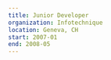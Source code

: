 ```yaml
---
title: Junior Developer
organization: Infotechnique
location: Geneva, CH
start: 2007-01
end: 2008-05
---
```


